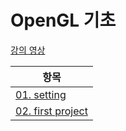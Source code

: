 # OpenGL 기초

[강의 영상](https://youtube.com/playlist?list=PLvNHCGtd4kh_cYLKMP_E-jwF3YKpDP4hf&si=HLO7A9yX4xu9o_UW)

|항목|
|------|
|[01. setting](https://github.com/dpwls02142/opengl/tree/main/01.opengl_setting)|
|[02. first project](https://github.com/dpwls02142/opengl/tree/main/02.first_opengl_example)|